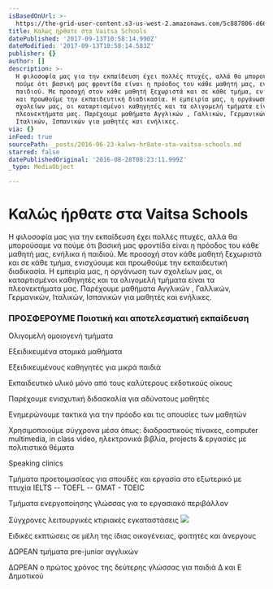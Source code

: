 ```yaml
---
isBasedOnUrl: >-
  https://the-grid-user-content.s3-us-west-2.amazonaws.com/5c887806-d66f-4faa-95fa-ce3d552d5931.jpg
title: Καλώς ήρθατε στα Vaitsa Schools
datePublished: '2017-09-13T10:58:14.990Z'
dateModified: '2017-09-13T10:58:14.583Z'
publisher: {}
author: []
description: >-
  Η φιλοσοφία μας για την εκπαίδευση έχει πολλές πτυχές, αλλά θα μπορούσαμε να
  πούμε ότι βασική μας φροντίδα είναι η πρόοδος του κάθε μαθητή μας, ενήλικα ή
  παιδιού. Με προσοχή στον κάθε μαθητή ξεχωριστά και σε κάθε τμήμα, ενισχύουμε
  και προωθούμε την εκπαιδευτική διαδικασία. Η εμπειρία μας, η οργάνωση των
  σχολείων μας, οι καταρτισμένοι καθηγητές και τα ολιγομελή τμήματα είναι τα
  πλεονεκτήματα μας. Παρέχουμε μαθήματα Αγγλικών , Γαλλικών, Γερμανικών,
  Ιταλικών, Ισπανικών για μαθητές και ενήλικες.
via: {}
inFeed: true
sourcePath: _posts/2016-06-23-kalws-hr8ate-sta-vaitsa-schools.md
starred: false
datePublishedOriginal: '2016-08-28T08:23:11.999Z'
_type: MediaObject

---
```

# **Καλώς ήρθατε στα Vaitsa Schools**

Η φιλοσοφία μας για την εκπαίδευση έχει πολλές πτυχές, αλλά θα μπορούσαμε να πούμε ότι βασική μας φροντίδα είναι η πρόοδος του κάθε μαθητή μας, ενήλικα ή παιδιού. Με προσοχή στον κάθε μαθητή ξεχωριστά και σε κάθε τμήμα, ενισχύουμε και προωθούμε την εκπαιδευτική διαδικασία. Η εμπειρία μας, η οργάνωση των σχολείων μας, οι καταρτισμένοι καθηγητές και τα ολιγομελή τμήματα είναι τα πλεονεκτήματα μας. Παρέχουμε μαθήματα Αγγλικών , Γαλλικών, Γερμανικών, Ιταλικών, Ισπανικών για μαθητές και ενήλικες.

### ΠΡΟΣΦΕΡΟΥΜΕ Ποιοτική και αποτελεσματική εκπαίδευση

Ολιγομελή ομοιογενή τμήματα

Εξειδικευμένα ατομικά μαθήματα

Εξειδικευμένους καθηγητές για μικρά παιδιά

Eκπαιδευτικό υλικό μόνο από τους καλύτερους εκδοτικούς οίκους

Παρέχουμε ενισχυτική διδασκαλία για αδύνατους μαθητές

Ενημερώνουμε τακτικά για την πρόοδο και τις απουσίες των μαθητών

Χρησιμοποιούμε σύγχρονα μέσα όπως: διαδραστικούς πίνακες, computer multimedia, in class video, ηλεκτρονικά βιβλία, projects & εργασίες με πολιτιστικά θέματα

Speaking clinics

Τμήματα προετοιμασίεας για σπουδές και εργασία στο εξωτερικό με πτυχία IELTS -- TOEFL -- GMAT - TOEIC

Τμήματα ενεργοποίησης γλώσσας για το εργασιακό περιβάλλον

Σύγχρονες λειτουργικές κτιριακές εγκαταστάσεις
![](https://the-grid-user-content.s3-us-west-2.amazonaws.com/6e1e6bca-fcf9-41d4-8925-2c65a92c3f41.jpg)

Ειδικές εκπτώσεις σε μέλη της ίδιας οικογένειας, φοιτητές και άνεργους

ΔΩΡΕΑΝ τμήματα pre-junior αγγλικών

ΔΩΡΕΑΝ ο πρώτος χρόνος της δεύτερης γλώσσας για παιδιά Δ και Ε Δημοτικού